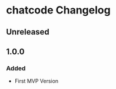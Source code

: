 <!-- Keep a Changelog guide -> https://keepachangelog.com -->

# chatcode Changelog

## Unreleased

## 1.0.0

### Added

- First MVP Version
